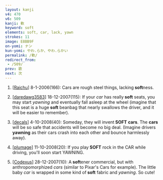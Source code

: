 ```yaml
---
layout: kanji
v4: 470
v6: 509
kanji: 軟
keyword: soft
elements: soft, car, lack, yawn
strokes: 11
image: E8BB9F
on-yomi: ナン
kun-yomi: やわ.らか、やわ.らかい
permalink: /軟/
redirect_from:
 - /509/
prev: 歌
next: 次
---
```


1) [<a href="http://kanji.koohii.com/profile/Raichu">Raichu</a>] 8-1-2006(166): Cars are rough steel things, lacking<strong> soft</strong>ness.

2) [<a href="http://kanji.koohii.com/profile/daredawg3583">daredawg3583</a>] 18-12-2007(115): If your <em>car</em> has really<strong> soft</strong> seats, you may start <em>yawning</em> and eventually fall asleep at the wheel (imagine that this seat is a huge<strong> soft</strong> beanbag that nearly swallows the driver, and it will be easier to remember).

3) [<a href="http://kanji.koohii.com/profile/decals">decals</a>] 4-10-2008(40): Someday, they will invent<strong> SOFT</strong> <strong>cars</strong>. The <strong>cars</strong> will be so safe that accidents will become no big deal. (Imagine drivers <strong>yawning</strong> as their cars crash into each other and bounce harmlessly away).

4) [<a href="http://kanji.koohii.com/profile/plumage">plumage</a>] 11-10-2008(20): If you play<strong> SOFT</strong> rock in the CAR while driving, you&#039;ll soon start YAWNING.

5) [<a href="http://kanji.koohii.com/profile/Codexus">Codexus</a>] 28-12-2007(10): A<strong> soft</strong>ener commercial, but with anthropomorphized <em>cars</em> (similar to Pixar&#039;s Cars for example). The little baby <em>car</em> is wrapped in some kind of<strong> soft</strong> fabric and <em>yawning</em>. So cute!

